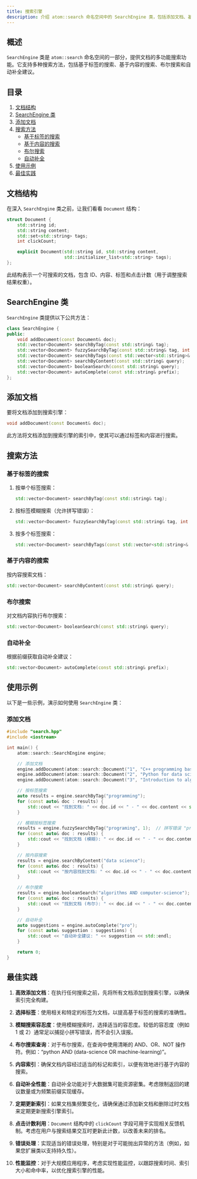 ```yaml
---
title: 搜索引擎
description: 介绍 atom::search 命名空间中的 SearchEngine 类，包括添加文档、基于标签的搜索、基于内容的搜索、布尔搜索、自动补全和使用示例。  
---
```


## 概述

`SearchEngine` 类是 `atom::search` 命名空间的一部分，提供文档的多功能搜索功能。它支持多种搜索方法，包括基于标签的搜索、基于内容的搜索、布尔搜索和自动补全建议。

## 目录

1. [文档结构](#文档结构)
2. [SearchEngine 类](#searchengine-类)
3. [添加文档](#添加文档)
4. [搜索方法](#搜索方法)
   - [基于标签的搜索](#基于标签的搜索)
   - [基于内容的搜索](#基于内容的搜索)
   - [布尔搜索](#布尔搜索)
   - [自动补全](#自动补全)
5. [使用示例](#使用示例)
6. [最佳实践](#最佳实践)

## 文档结构

在深入 `SearchEngine` 类之前，让我们看看 `Document` 结构：

```cpp
struct Document {
    std::string id;
    std::string content;
    std::set<std::string> tags;
    int clickCount;

    explicit Document(std::string id, std::string content,
                      std::initializer_list<std::string> tags);
};
```

此结构表示一个可搜索的文档，包含 ID、内容、标签和点击计数（用于调整搜索结果权重）。

## SearchEngine 类

`SearchEngine` 类提供以下公共方法：

```cpp
class SearchEngine {
public:
    void addDocument(const Document& doc);
    std::vector<Document> searchByTag(const std::string& tag);
    std::vector<Document> fuzzySearchByTag(const std::string& tag, int tolerance);
    std::vector<Document> searchByTags(const std::vector<std::string>& tags);
    std::vector<Document> searchByContent(const std::string& query);
    std::vector<Document> booleanSearch(const std::string& query);
    std::vector<Document> autoComplete(const std::string& prefix);
};
```

## 添加文档

要将文档添加到搜索引擎：

```cpp
void addDocument(const Document& doc);
```

此方法将文档添加到搜索引擎的索引中，使其可以通过标签和内容进行搜索。

## 搜索方法

### 基于标签的搜索

1. 按单个标签搜索：

   ```cpp
   std::vector<Document> searchByTag(const std::string& tag);
   ```

2. 按标签模糊搜索（允许拼写错误）：

   ```cpp
   std::vector<Document> fuzzySearchByTag(const std::string& tag, int tolerance);
   ```

3. 按多个标签搜索：
   ```cpp
   std::vector<Document> searchByTags(const std::vector<std::string>& tags);
   ```

### 基于内容的搜索

按内容搜索文档：

```cpp
std::vector<Document> searchByContent(const std::string& query);
```

### 布尔搜索

对文档内容执行布尔搜索：

```cpp
std::vector<Document> booleanSearch(const std::string& query);
```

### 自动补全

根据前缀获取自动补全建议：

```cpp
std::vector<Document> autoComplete(const std::string& prefix);
```

## 使用示例

以下是一些示例，演示如何使用 `SearchEngine` 类：

### 添加文档

```cpp
#include "search.hpp"
#include <iostream>

int main() {
    atom::search::SearchEngine engine;

    // 添加文档
    engine.addDocument(atom::search::Document("1", "C++ programming basics", {"programming", "cpp"}));
    engine.addDocument(atom::search::Document("2", "Python for data science", {"programming", "python", "data-science"}));
    engine.addDocument(atom::search::Document("3", "Introduction to algorithms", {"algorithms", "computer-science"}));

    // 按标签搜索
    auto results = engine.searchByTag("programming");
    for (const auto& doc : results) {
        std::cout << "找到文档: " << doc.id << " - " << doc.content << std::endl;
    }

    // 模糊按标签搜索
    results = engine.fuzzySearchByTag("programing", 1);  // 拼写错误 "programming"
    for (const auto& doc : results) {
        std::cout << "找到文档 (模糊): " << doc.id << " - " << doc.content << std::endl;
    }

    // 按内容搜索
    results = engine.searchByContent("data science");
    for (const auto& doc : results) {
        std::cout << "按内容找到文档: " << doc.id << " - " << doc.content << std::endl;
    }

    // 布尔搜索
    results = engine.booleanSearch("algorithms AND computer-science");
    for (const auto& doc : results) {
        std::cout << "找到文档 (布尔): " << doc.id << " - " << doc.content << std::endl;
    }

    // 自动补全
    auto suggestions = engine.autoComplete("pro");
    for (const auto& suggestion : suggestions) {
        std::cout << "自动补全建议: " << suggestion << std::endl;
    }

    return 0;
}
```

## 最佳实践

1. **高效添加文档**：在执行任何搜索之前，先将所有文档添加到搜索引擎，以确保索引完全构建。

2. **选择标签**：使用相关和特定的标签为文档，以提高基于标签的搜索的准确性。

3. **模糊搜索容忍度**：使用模糊搜索时，选择适当的容忍度。较低的容忍度（例如 1 或 2）通常足以捕捉小拼写错误，而不会引入误报。

4. **布尔搜索查询**：对于布尔搜索，在查询中使用清晰的 AND、OR、NOT 操作符。例如：“python AND (data-science OR machine-learning)”。

5. **内容索引**：确保文档内容经过适当的标记和索引，以便有效地进行基于内容的搜索。

6. **自动补全性能**：自动补全功能对于大数据集可能资源密集。考虑限制返回的建议数量或为频繁前缀实现缓存。

7. **定期更新索引**：如果文档集频繁变化，请确保通过添加新文档和删除过时文档来定期更新搜索引擎索引。

8. **点击计数利用**：`Document` 结构中的 `clickCount` 字段可用于实现相关反馈机制。考虑在用户与搜索结果交互时更新此计数，以改善未来的排名。

9. **错误处理**：实现适当的错误处理，特别是对于可能抛出异常的方法（例如，如果您扩展类以支持持久性）。

10. **性能监控**：对于大规模应用程序，考虑实现性能监控，以跟踪搜索时间、索引大小和命中率，以优化搜索引擎的性能。
